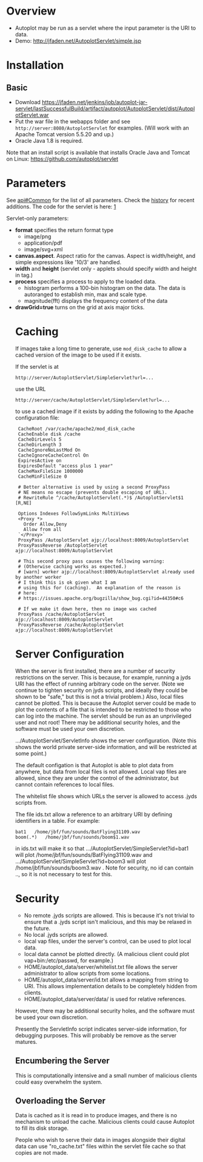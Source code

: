 # Overview

  - Autoplot may be run as a servlet where the input parameter is the
    URI to data.
  - Demo: <http://jfaden.net/AutoplotServlet/simple.jsp>

# Installation

## Basic

  - Download
    <https://jfaden.net/jenkins/job/autoplot-jar-servlet/lastSuccessfulBuild/artifact/autoplot/AutoplotServlet/dist/AutoplotServlet.war>
  - Put the war file in the webapps folder and see
    `http://server:8080/AutoplotServlet` for examples. (Will work with
    an Apache Tomcat version 5.5.20 and up.)
  - Oracle Java 1.8 is required.

Note that an install script is available that installs Oracle Java and
Tomcat on Linux: <https://github.com/autoplot/servlet>

# Parameters

See [api\#Common](api.md#common "wikilink") for the list of all parameters.
Check the [history](http://autoplot.org/servlet_guide&action=history)
for recent additions. The code for the servlet is here:
[1](https://autoplot.svn.sourceforge.net/svnroot/autoplot/autoplot/trunk/AutoplotServlet/src/java/org/virbo/autoplot/SimpleServlet.java)

Servlet-only parameters:

  - **format** specifies the return format type
      - image/png
      - application/pdf
      - image/svg+xml
  - **canvas.aspect**. Aspect ratio for the canvas. Aspect is
    width/height, and simple expressions like '10/3' are handled.
  - **width** and **height** (servlet only - applets should specify
    width and height in <applet> tag.)
  - **process** specifies a process to apply to the loaded data.
      - histogram performs a 100-bin histogram on the data. The data is
        autoranged to establish min, max and scale type.
      - magnitude(fft) displays the frequency content of the data
  - **drawGrid=true** turns on the grid at axis major ticks.

# Caching

If images take a long time to generate, use `mod_disk_cache` to allow a
cached version of the image to be used if it exists.

If the servlet is at

```
http://server/AutoplotServlet/SimpleServlet?url=...
```
use the URL

```
http://server/cache/AutoplotServlet/SimpleServlet?url=...
```
to use a cached image if it exists by adding the following to the Apache
configuration file:

```
 CacheRoot /var/cache/apache2/mod_disk_cache                                                                                                                                                                                                
 CacheEnable disk /cache                                                                                                                                                                                                                    
 CacheDirLevels 5                                                                                                                                                                                                                           
 CacheDirLength 3                                                                                                                                                                                                                           
 CacheIgnoreNoLastMod On                                                                                                                                                                                                                    
 CacheIgnoreCacheControl On                                                                                                                                                                                                                 
 ExpiresActive on                                                                                                                                                                                                                           
 ExpiresDefault "access plus 1 year"                                                                                                                                                                                                        
 CacheMaxFileSize 1000000                                                                                                                                                                                                                   
 CacheMinFileSize 0                                                                                                                                                                                                                         
                                                                                                                                                                                                                                            
 # Better alternative is used by using a second ProxyPass                                                                                                                                                                                   
 # NE means no escape (prevents double escaping of URL).                                                                                                                                                                                    
 # RewriteRule ^/cache/AutoplotServlet(.*)$ /AutoplotServlet$1 [R,NE]                                                                                                                                                                       
                                                                                                                                                                                                                                            
 Options Indexes FollowSymLinks MultiViews                                                                                                                                                                                                  
 <Proxy *>                                                                                                                                                                                                                                  
   Order Allow,Deny                                                                                                                                                                                                                         
   Allow from all                                                                                                                                                                                                                           
 `</Proxy>`                                                                                                                                                                                                                                   
 ProxyPass /AutoplotServlet ajp://localhost:8009/AutoplotServlet                                                                                                                                                                            
 ProxyPassReverse /AutoplotServlet ajp://localhost:8009/AutoplotServlet                                                                                                                                                                     
                                                                                                                                                                                                                                            
 # This second proxy pass causes the following warning:                                                                                                                                                                                     
 # (Otherwise caching works as expected.)                                                                                                                                                                                                   
 # [warn] worker ajp://localhost:8009/AutoplotServlet already used by another worker                                                                                                                                                        
 # I think this is ok given what I am                                                                                                                                                                                                       
 # using this for (caching).  An explanation of the reason is                                                                                                                                                                               
 # here:                                                                                                                                                                                                                                    
 # https://issues.apache.org/bugzilla/show_bug.cgi?id=44350#c6                                                                                                                                                                              
                                                                                                                                                                                                                                            
 # If we make it down here, then no image was cached                                                                                                                                                                                        
 ProxyPass /cache/AutoplotServlet ajp://localhost:8009/AutoplotServlet                                                                                                                                                                      
 ProxyPassReverse /cache/AutoplotServlet ajp://localhost:8009/AutoplotServlet
```
# Server Configuration

When the server is first installed, there are a number of security
restrictions on the server. This is because, for example, running a jyds
URI has the effect of running arbitrary code on the server. (Note we
continue to tighten security on jyds scripts, and ideally they could be
shown to be "safe," but this is not a trivial problem.) Also, local
files cannot be plotted. This is because the Autoplot server could be
made to plot the contents of a file that is intended to be restricted to
those who can log into the machine. The servlet should be run as an
unprivileged user and not root\! There may be additional security holes,
and the software must be used your own discretion.

.../AutoplotServlet/ServletInfo shows the server configuration. (Note
this shows the world private server-side information, and will be
restricted at some point.)

The default configation is that Autoplot is able to plot data from
anywhere, but data from local files is not allowed. Local vap files are
allowed, since they are under the control of the administrator, but
cannot contain references to local files.

The whitelist file shows which URLs the server is allowed to access
.jyds scripts from.

The file ids.txt allow a reference to an arbitrary URI by defining
identifiers in a table. For example:

```
bat1   /home/jbf/fun/sounds/BatFlying31109.wav
boom(.*)   /home/jbf/fun/sounds/boom$1.wav
```
in ids.txt will make it so that
.../AutoplotServlet/SimpleServlet?id=bat1 will plot
/home/jbf/fun/sounds/BatFlying31109.wav and
.../AutoplotServlet/SimpleServlet?id=boom3 will plot
/home/jbf/fun/sounds/boom3.wav . Note for security, no id can contain
.., so it is not necessary to test for this.

# Security

  - No remote .jyds scripts are allowed. This is because it's not
    trivial to ensure that a .jyds script isn't malicious, and this may
    be relaxed in the future.
  - No local .jyds scripts are allowed.
  - local vap files, under the server's control, can be used to plot
    local data.
  - local data cannot be plotted directly. (A malicious client could
    plot vap+bin:/etc/passwd, for example.)
  - HOME/autoplot\_data/server/whitelist.txt file allows the server
    administrator to allow scripts from some locations.
  - HOME/autoplot\_data/server/id.txt allows a mapping from string to
    URI. This allows implementation details to be completely hidden from
    clients.
  - HOME/autoplot\_data/server/data/ is used for relative references.

However, there may be additional security holes, and the software must
be used your own discretion.

Presently the ServletInfo script indicates server-side information, for
debugging purposes. This will probably be remove as the server matures.

## Encumbering the Server

This is computationally intensive and a small number of malicious
clients could easy overwhelm the system.

## Overloading the Server

Data is cached as it is read in to produce images, and there is no
mechanism to unload the cache. Malicious clients could cause Autoplot to
fill its disk storage.

People who wish to serve their data in images alongside their digital
data can use "ro\_cache.txt" files within the servlet file cache so that
copies are not made.


